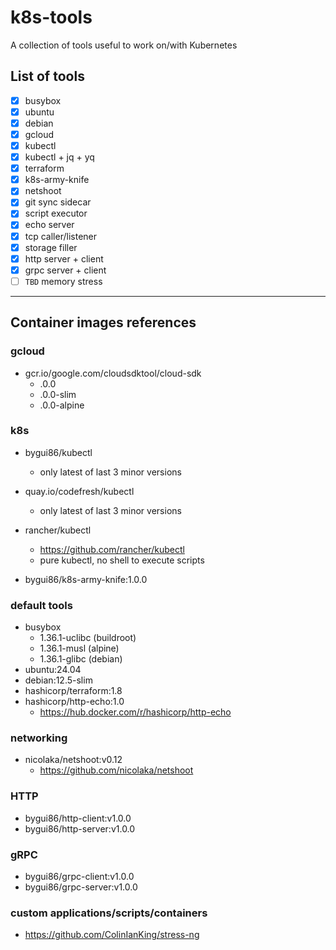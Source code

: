 
# k8s-tools

A collection of tools useful to work on/with Kubernetes

## List of tools

- [x] busybox
- [x] ubuntu
- [x] debian
- [x] gcloud
- [x] kubectl
- [x] kubectl + jq + yq
- [x] terraform
- [x] k8s-army-knife
- [x] netshoot
- [x] git sync sidecar
- [x] script executor
- [x] echo server
- [x] tcp caller/listener
- [x] storage filler
- [x] http server + client
- [x] grpc server + client
- [ ] `TBD` memory stress

---

## Container images references

### gcloud

- gcr.io/google.com/cloudsdktool/cloud-sdk
	- <MAJOR>.0.0
	- <MAJOR>.0.0-slim
	- <MAJOR>.0.0-alpine

### k8s

- bygui86/kubectl
	- only latest of last 3 minor versions

- quay.io/codefresh/kubectl
	- only latest of last 3 minor versions

- rancher/kubectl
	- https://github.com/rancher/kubectl
	- pure kubectl, no shell to execute scripts

- bygui86/k8s-army-knife:1.0.0

### default tools

- busybox
	- 1.36.1-uclibc (buildroot)
	- 1.36.1-musl (alpine)
	- 1.36.1-glibc (debian)
- ubuntu:24.04
- debian:12.5-slim
- hashicorp/terraform:1.8
- hashicorp/http-echo:1.0
	- https://hub.docker.com/r/hashicorp/http-echo

### networking

- nicolaka/netshoot:v0.12
	- https://github.com/nicolaka/netshoot

### HTTP

- bygui86/http-client:v1.0.0
- bygui86/http-server:v1.0.0

### gRPC

- bygui86/grpc-client:v1.0.0
- bygui86/grpc-server:v1.0.0

### custom applications/scripts/containers

- https://github.com/ColinIanKing/stress-ng
